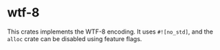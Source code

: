 # wtf-8

This crates implements the WTF-8 encoding. It uses `#![no_std]`, and the `alloc` crate can be disabled
using feature flags.

